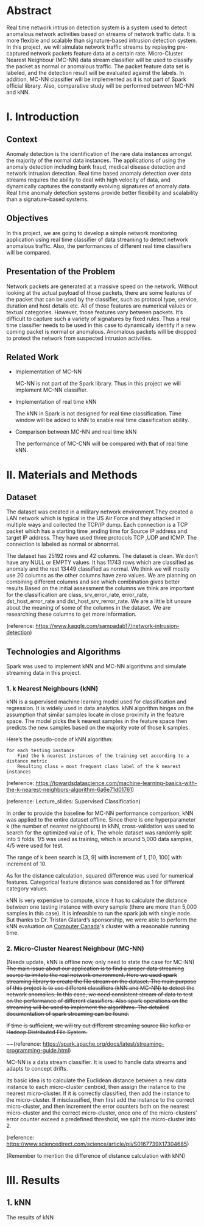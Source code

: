 # Abstract

Real time network intrusion detection system is a system used to detect anomalous network activities based on streams of network traffic data. It is more flexible and scalable than signature-based intrusion detection system. In this project, we will simulate network traffic streams by replaying pre-captured network packets feature data at a certain rate. Micro-Cluster Nearest Neighbour (MC-NN) data stream classifier will be used to classify the packet as normal or anomalous traffic. The packet feature data set is labeled, and the detection result will be evaluated against the labels. In addition, MC-NN classifier will be implemented as it is not part of Spark official library. Also, comparative study will be performed between MC-NN and kNN.

# I. Introduction

## Context

Anomaly detection is the identification of the rare data instances amongst the majority of the normal data instances. The applications of using the anomaly detection including bank fraud, medical disease detection and network intrusion detection. Real time based anomaly detection over data streams requires the ability to deal with high velocity of data, and dynamically captures the constantly evolving signatures of anomaly data. Real time anomaly detection systems provide better flexibility and scalability than a signature-based systems. 
## Objectives

In this project, we are going to develop a simple network monitoring application using real time classifier of data streaming to detect network anomalous traffic. Also, the performances of different real time classifiers will be compared. 
## Presentation of the Problem

Network packets are generated at a massive speed on the network. Without looking at the actual payload of those packets, there are some features of the packet that can be used by the classifier, such as protocol type, service, duration and host details etc. All of those features are numerical values or textual categories. However, those features vary between packets. It’s difficult to capture such a variety of signatures by fixed rules. Thus a real time classifier needs to be used in this case to dynamically identify if a new coming packet is normal or anomalous. Anomalous packets will be dropped to protect the network from suspected intrusion activities. 
## Related Work

* Implementation of MC-NN

  MC-NN is not part of the Spark library. Thus in this project we will implement MC-NN classifier.
  
* Implementation of real time kNN

  The kNN in Spark is not designed for real time classification. Time window will be added to kNN to enable real time classification ability.
  
* Comparison between MC-NN and real time kNN

  The performance of MC-CNN will be compared with that of real time kNN.

# II. Materials and Methods

## Dataset

The dataset was created in a military network environment.They created a LAN network which is typical in the US Air Force and they attacked in multiple ways and collected the TCP/IP dump. Each connection is a TCP packet which has a starting time ,ending time for Source IP address and target IP address. They have used three protocols TCP ,UDP and ICMP. The connection is labeled as normal or abnormal.

The dataset has 25192 rows and 42 columns. The dataset is clean. We don’t have any NULL or EMPTY values. It has 11743 rows which are classified as anomaly and the rest 13449 classified as normal. We think we will mostly use 20 columns as the other columns have zero values. We are planning on combining different columns and see which combination gives better results.Based on the initial assessment  the columns we think  are important for the classification are class, srv_error_rate, error_rate, dst_host_error_rate and dst_host_srv_rerror_rate. We are a little bit unsure about the meaning of some of the columns in the dataset. We are researching these columns to get more information.

(reference: https://www.kaggle.com/sampadab17/network-intrusion-detection)

## Technologies and Algorithms

Spark was used to implement kNN and MC-NN algorithms and simulate streaming data in this project.

### 1.  k Nearest Neighbours (kNN)

kNN is a supervised machine learning model used for classification and regression. It is widely used in data analytics. kNN algorithm hinges on the assumption that similar samples locate in close proximity in the feature space. The model picks the k nearest samples in the feature space then predicts the new samples based on the majority vote of those k samples.

Here’s the pseudo-code of kNN algorithm:

```
for each testing instance
	Find the k nearest instances of the training set according to a distance metric
	Resulting class = most frequent class label of the k nearest instances
```

(reference: https://towardsdatascience.com/machine-learning-basics-with-the-k-nearest-neighbors-algorithm-6a6e71d01761) 

(reference: Lecture_slides: Supervised Classification)

In order to provide the baseline for MC-NN performance comparison, kNN was applied to the entire dataset offline. Since there is one hyperparameter k (the number of nearest neighbours) in kNN, cross-validation was used to search for the optimized value of k. The whole dataset was randomly split into 5 folds. 1/5 was used as training, which is around 5,000 data samples, 4/5 were used for test. 

The range of k been search is [3, 9] with increment of 1, [10, 100] with increment of 10. 

As for the distance calculation, squared difference was used for numerical features. Categorical feature distance was considered as 1 for different category values. 

kNN is very expensive to compute, since it has to calculate the distance between one testing instance with every sample (there are more than 5,000 samples in this case). It is infeasible to run the spark job with single node. But thanks to Dr. Tristan Glatard’s sponsorship, we were able to perform the kNN evaluation on [Computer Canada](https://www.computecanada.ca/)'s cluster with a reasonable running time.

### 2. Micro-Cluster Nearest Neighbour (MC-NN)

(Needs update, kNN is offline now, only need to state the case for MC-NN)
 ~~The main issue about our application is to find a proper data streaming source to imitate the real network environment. Here we used spark streaming library to create the file stream on the dataset. The main purpose of this project is to use different classifiers (kNN and MC-NN) to detect the network anomalies. In this case, we need consistent stream of data to test on the performance of different classifiers. Also spark operations on the streaming will be used to implement the algorithms. The detailed documentation of spark streaming can be found.~~ 

~~If time is sufficient, we will try out different streaming source like kafka or Hadoop Distributed File System.~~

~~(reference: https://spark.apache.org/docs/latest/streaming-programming-guide.html)

MC-NN is a data stream classifier. It is used to handle data streams and adapts to concept drifts.

Its basic idea is to calculate the Euclidean distance between a new data instance to each micro-cluster centroid, then assign the instance to the nearest micro-cluster. If it is correctly classified, then add the instance to the micro-cluster. If misclassified, then first add the instance to the correct micro-cluster, and then increment the error counters both on the nearest micro-cluster and the correct micro-cluster, once one of the micro-clusters’ error counter exceed a predefined threshold, we split the micro-cluster into 2.

(reference: https://www.sciencedirect.com/science/article/pii/S0167739X17304685)

(Remember to mention the difference of distance calculation with kNN)

# III. Results

## 1. kNN

The results of kNN